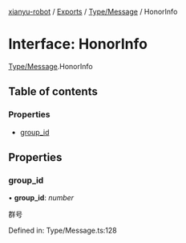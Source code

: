 [xianyu-robot](../README.md) / [Exports](../modules.md) / [Type/Message](../modules/type_message.md) / HonorInfo

# Interface: HonorInfo

[Type/Message](../modules/type_message.md).HonorInfo

## Table of contents

### Properties

- [group\_id](type_message.honorinfo.md#group_id)

## Properties

### group\_id

• **group\_id**: *number*

群号

Defined in: Type/Message.ts:128

